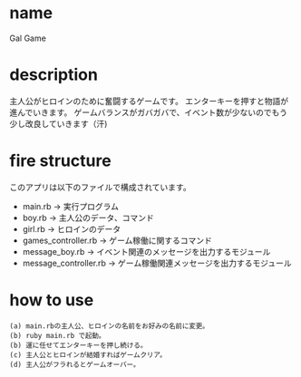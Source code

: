 # name
Gal Game

# description
主人公がヒロインのために奮闘するゲームです。
エンターキーを押すと物語が進んでいきます。
ゲームバランスがガバガバで、イベント数が少ないのでもう少し改良していきます（汗)

# fire structure
このアプリは以下のファイルで構成されています。
* main.rb -> 実行プログラム
* boy.rb -> 主人公のデータ、コマンド
* girl.rb -> ヒロインのデータ
* games_controller.rb -> ゲーム稼働に関するコマンド
* message_boy.rb -> イベント関連のメッセージを出力するモジュール
* message_controller.rb -> ゲーム稼働関連メッセージを出力するモジュール


# how to use
```
(a) main.rbの主人公、ヒロインの名前をお好みの名前に変更。
(b) ruby main.rb で起動。
(b) 運に任せてエンターキーを押し続ける。
(c) 主人公とヒロインが結婚すればゲームクリア。
(d) 主人公がフラれるとゲームオーバー。
```

